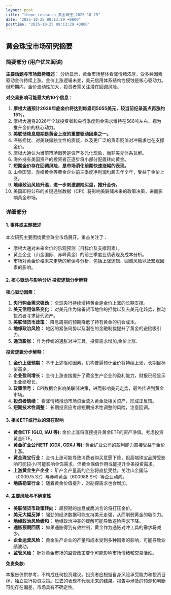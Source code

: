 ```yaml
---
layout: post
title: "theme_research_黄金珠宝_2025-10-25"
date: "2025-10-25 09:13:29 +0800"
posttime: "2025-10-25 09:13:29 +0800"
---
```


## 黄金珠宝市场研究摘要

### **简要部分 (用户优先阅读)**

**主要话题与市场趋势概述：** 分析显示，黄金市场整体看涨情绪浓厚，受多种因素驱动金价持续上涨。金价上涨逻辑未变，美元信用体系结构性侵蚀是核心驱动力。但短期内，金价波动性加大，投资者需关注潜在回调风险。

**对交易影响可能最大的10个信息：**

1.  **摩根大通预计2026年底金价将达到每盎司5055美元，较当前纪录高点再涨约15%。**
2.  摩根大通将2026年全球投资者和央行季度购金需求维持在566吨左右，视为推升金价的核心动力。
3.  **美联储降息周期是黄金上涨的重要驱动因素之一。**
4.  滞胀担忧、对美联储独立性的质疑，以及更广泛的货币贬值对冲需求也在支撑金价。
5.  摩根大通认为当前市场趋势是资产多元化现象，而非美元体系瓦解。
6.  海外持有美国资产的投资者正逐步将小部分配置转向黄金。
7.  **短期金价存在回调风险，是市场消化前期快速涨幅的表现。**
8.  山金国际、赤峰黄金等黄金企业前三季度净利润均超去年全年，受益于金价上涨。
9.  **地缘政治风险升温，进一步刺激避险买盘，推升金价。**
10. 美国即将公布的关键通胀数据（CPI）将影响美联储未来的政策决策，进而影响黄金市场。

### **详细部分**

#### 1. 事件或主题概述

本次研究主要围绕黄金珠宝市场展开。重点关注了：

*   摩根大通对未来金价的乐观预测（目标价及支撑因素）。
*   黄金企业（山金国际、赤峰黄金）的前三季度业绩表现及成本分析。
*   市场对黄金价格未来走势的解读与分析，包括上涨逻辑、回调风险以及宏观因素的影响。

#### 2. 核心驱动与影响分析 投资逻辑分步解释

**核心驱动因素：**

1.  **央行购金需求强劲：** 全球央行持续增持黄金是金价上涨的长期支撑。
2.  **美元信用体系变化：** 对美元作为储备货币地位的担忧以及去美元化趋势，推动投资者寻求替代资产。
3.  **美联储货币政策：** 降息周期的预期降低了持有黄金的机会成本。
4.  **地缘政治风险：** 地区的紧张局势以及潜在的金融制裁提升了黄金的避险吸引力。
5.  **通货膨胀：** 作为传统的通胀对冲工具，投资需求增加,金价上涨.

**投资逻辑分步解释：**

1.  **金价上涨预期：** 基于上述驱动因素，机构普遍预计金价将持续上涨，长期目标价高企。
2.  **企业盈利增长：** 金价上涨直接提升了黄金生产企业的盈利能力，财报已经显示出业绩增长。
3.  **政策信号：** CPI数据会影响美联储决策，进而影响美元走势，最终传递到黄金市场。
4.  **投资者情绪：** 看涨情绪推动市场资金流入黄金及相关资产，形成正反馈。
5. **短期技术性调整：** 长期投资应考虑短期技术性调整的风险，注意回调。

#### 3. 相关ETF或行业的潜在影响

*   **黄金ETF (GLD, IAU 等):** 金价上涨将直接提升黄金ETF的资产净值。考虑投资黄金ETF。
*   **黄金矿业公司ETF (GDX, GDXJ 等):** 黄金矿业公司的盈利能力直接受益于金价上涨。
*   **黄金珠宝行业：** 金价上涨可能导致消费者购买意愿下降，但高端珠宝品牌受影响可能较小/可能影响金饰需求，但黄金保值作用或能提升金条投资需求。
*   **上游黄金生产企业：** 矿产金产量高的企业将直接受益。关注山金国际（000975.SZ）与赤峰黄金（600988.SH）等企业动向。
*   **地质勘查行业：** 随着黄金价值提升，对勘探需求也会增加。

#### 4. 主要风险与不确定性

*   **美联储货币政策转向：** 超预期的加息或鹰派言论将打压金价。
*   **美元大幅反弹：** 强劲的经济数据可能支持美元走强，从而削弱黄金的吸引力。
*   **地缘政治风险缓和：** 地缘政治冲突的缓解可能导致避险需求下降。
*   **通胀预期回落：** 如果通胀得到有效控制，黄金作为通胀对冲工具的需求将减少。
*   **企业运营风险：** 黄金生产企业的产量和成本受到多种因素的影响，可能导致业绩波动。
*   **监管风险：** 针对黄金市场的监管政策变化可能影响市场情绪和交易活动。

**免责条款:**

本报告仅供参考，不构成任何投资建议。投资者应根据自身风险承受能力和投资目标，独立进行投资决策。过去的表现不代表未来的结果。报告中涉及的预测和判断可能存在偏差，市场具有不确定性。